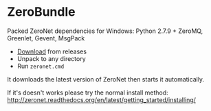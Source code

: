 # ZeroBundle

Packed ZeroNet dependencies for Windows: Python 2.7.9 + ZeroMQ, Greenlet, Gevent, MsgPack

 - [Download](https://github.com/HelloZeroNet/ZeroBundle/releases/download/0.1.1/ZeroBundle-v0.1.1.zip) from releases
 - Unpack to any directory
 - Run `zeronet.cmd`

It downloads the latest version of ZeroNet then starts it automatically.

If it's doesn't works please try the normal install method: http://zeronet.readthedocs.org/en/latest/getting_started/installing/
